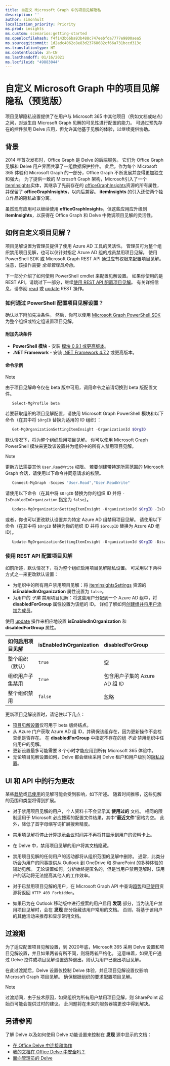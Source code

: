 ```yaml
---
title: 自定义 Microsoft Graph 中的项目见解隐私
description: ''
author: simonhult
localization_priority: Priority
ms.prod: insights
ms.custom: scenarios:getting-started
ms.openlocfilehash: f4f143b66ba93b488c747eebfda7777e9800aea5
ms.sourcegitcommit: 1d2adc4062c8e83d23768682cf66a731bccd313c
ms.translationtype: HT
ms.contentlocale: zh-CN
ms.lasthandoff: 01/16/2021
ms.locfileid: "49883044"
---
```

# <a name="customizing-item-insights-privacy-in-microsoft-graph-preview"></a>自定义 Microsoft Graph 中的项目见解隐私（预览版）

项目见解隐私设置提供了在用户与 Microsoft 365 中其他项目（例如文档或站点）之间，对派生自 Microsoft Graph 见解的可见性进行配置的能力。 可通过预先存在的控件禁用 Delve 应用，但允许其他基于见解的体验，以继续提供协助。

## <a name="background"></a>背景
2014 年首次发布时，Office Graph 是 Delve 的后端服务。 它们为 Office Graph 见解和 Delve 用户界面共享了一组数据保护控件。 此后，作为每个 Microsoft 365 体验和 Microsoft Graph 的一部分，Office Graph 不断发展并变得更加独立和强大。 为了提供一致的 Microsoft Graph 架构，Microsoft引入了一个 [itemInsights](/graph/api/resources/iteminsights?view=graph-rest-beta&preserve-view=true)实体，其继承了先前存在的 [officeGraphInsights](/graph/api/resources/officegraphinsights?view=graph-rest-beta&preserve-view=true)资源的所有属性，并保留了 **officeGraphInsights**，以向后兼容。 **itemInsights** 的引入还使两个独立作品的隐私故事分离。  

虽然现有应用可以继续使用 **officeGraphInsights**，但这些应用应升级到 **itemInsights**，以获得在 Office Graph 和 Delve 中微调项目见解的灵活性。

## <a name="how-to-customize-item-insights"></a>如何自定义项目见解？

项目见解设置为管理员提供了使用 Azure AD 工具的灵活性。 管理员可为整个组织禁用项目见解，也可以仅针对指定 Azure AD 组的成员禁用项目见解。 使用 PowerShell SDK 或 Microsoft Graph REST API 通过应有权限来配置项目见解。 注意，该操作需要 _全局管理员角色_。 

下一部分介绍了如何使用 PowerShell cmdlet 来配置见解设置。 如果你使用的是 REST API，请跳过下一部分，继续[使用 REST API 配置项目见解](#configure-item-insights-using-rest-api)。 有关详细信息，请参阅 [read](/graph/api/iteminsightssettings-get?view=graph-rest-beta&preserve-view=true) 或 [update](/graph/api/iteminsightssettings-update?view=graph-rest-beta&preserve-view=true) REST 操作。

### <a name="how-to-configure-item-insights-setting-via-powershell"></a>如何通过 PowerShell 配置项目见解设置？
确认以下附加先决条件。 然后，你可以使用 [Microsoft Graph PowerShell SDK](./powershell/installation.md) 为整个组织或特定组设置项目见解。

#### <a name="additional-prerequisites"></a>附加先决条件
* **PowerShell 模块** - 安装 [模块 0.9.1 或更高版本](https://www.powershellgallery.com/packages/Microsoft.Graph)。
* **.NET Framework** - 安装 [.NET Framework 4.7.2](https://dotnet.microsoft.com/download/dotnet-framework) 或更高版本。

#### <a name="command-examples"></a>命令示例
> [!NOTE]
> 由于项目见解命令仅在 beta 版中可用，调用命令之前请切换到 beta 版配置文件。
> ```powershell
>    Select-MgProfile beta
> ```
若要获取组织的项目见解配置，请使用 Microsoft Graph PowerShell 模块和以下命令（在其中将 `$OrgID` 替换为适用的 ID 组织）：
```powershell
   Get-MgOrganizationSettingItemInsight -OrganizationId $OrgID
```

默认情况下，将为整个组织启用项目见解。 你可以使用 Microsoft Graph PowerShell 模块来更改该设置并为组织中的所有人禁用项目见解。 
> [!NOTE]
> 更新方法需要其他 `User.ReadWrite` 权限。 若要创建带特定所需范围的 Microsoft Graph 会话，请使用以下命令并同意请求的权限。
> ```powershell
>    Connect-MgGraph -Scopes "User.Read","User.ReadWrite"
> ```

请使用以下命令（在其中将 `$OrgID` 替换为你的组织 ID 并将 `-IsEnabledInOrganization` 指定为 `false`）。
```powershell
   Update-MgOrganizationSettingItemInsight -OrganizationId $OrgID -IsEnabledInOrganization:$false
```
或者，你也可以更改默认设置并为特定 Azure AD 组禁用项目见解。 请使用以下命令（在其中将 `$OrgID` 替换为你的组织 ID 并将 `$GroupID` 替换为 Azure AD 组 ID）。
```powershell
   Update-MgOrganizationSettingItemInsight -OrganizationId $OrgID -DisabledForGroup $GroupId
```

### <a name="configure-item-insights-using-rest-api"></a>使用 REST API 配置项目见解
如前所述，默认情况下，将为整个组织启用项目见解隐私设置。 可采用以下两种方式之一来更改默认设置：

- 为组织中的所有用户禁用项目见解：将 [itemInsightsSettings](/graph/api/resources/iteminsightssettings?view=graph-rest-beta&preserve-view=true) 资源的 **isEnabledInOrganization** 属性设置为 `false`。 
- 为用户的 _子集_ 禁用项目见解：将这些用户分配到一个 Azure AD 组中，将 **disabledForGroup** 属性设置为该组的 ID。 详细了解如何[创建组并将用户添加为成员](/azure/active-directory/fundamentals/active-directory-groups-create-azure-portal)。 

使用 [update](/graph/api/iteminsightssettings-update?view=graph-rest-beta&preserve-view=true) 操作来相应地设置 **isEnabledInOrganization** 和 **disabledForGroup** 属性。

| 如何启用项目见解 | isEnabledInOrganization | disabledForGroup |
|:-------------|:------------|:------------|
| 整个组织（默认） | `true` | 空 |
| 组织用户子集禁用 | `true` | 包含用户子集的 Azure AD 组 ID |
| 整个组织禁用 | `false` | 忽略 |

更新项目见解设置时，请记住以下几点：
- [项目见解设置](/graph/api/resources/iteminsightssettings?view=graph-rest-beta&preserve-view=true)仅可用于 beta 版终结点。
- 从 Azure 门户获取 Azure AD 组 ID，并确保该组存在，因为更新操作不会检查组是否存在。 在 **disabledForGroup** 中指定不存在的组 _不会_ 禁用组织中任何用户的见解。
- 更新设置最多可能需要 8 个小时才能应用到所有 Microsoft 365 体验中。
- 无论项目见解设置如何，Delve 都会继续采用 Delve 租户和用户级别的[隐私设置](/sharepoint/delve-for-office-365-admins#control-access-to-delve-and-related-features?view=graph-rest-beta&preserve-view=true)。


## <a name="behavior-changes-in-ui-and-apis"></a>UI 和 API 中的行为更改
某些[趋势](/graph/api/resources/insights-trending)或[已使用](/graph/api/resources/insights-used)的见解可能会受到影响，如下所述。 随着时间推移，这些见解的范围和类型将得到扩展。 

- 对于禁用项目见解的用户，个人资料卡不会显示其 **使用过的** 文档。 相同的限制适用于 Microsoft 必应搜索的配置文件结果，其中“**最近文件**”窗格为空。 此外，降低了首字母缩写词扩展搜索精度。

- 禁用项见解将停止计算[提示会议时间](https://support.microsoft.com/office/update-your-meeting-hours-using-the-profile-card-0613d113-d7c1-4faa-bb11-c8ba30a78ef1?ui=en-US&rs=en-US&ad=US)并不再将其显示到用户的资料卡上。 

- 在 Delve 中，禁用项目见解的用户将其文档隐藏。 

- 禁用项目见解的任何用户的活动都将从组织范围的见解中删除。 通常，此类分析会为用户的同事提供从 Outlook 到 OneDrive 和 SharePoint 的多种体验的辅助见解。 无论设置如何，分析始终是匿名的，但是当用户禁用见解时，该用户的活动将无法提高其他人的工作效率。

- 对于已禁用项目见解的用户，在 Microsoft Graph API 中查询[趋势](/graph/api/resources/insights-trending)和[已使用](/graph/api/resources/insights-used)资源将返回 `HTTP 403 Forbidden`。

- 如果已为在 Outlook 移动版中进行搜索的用户启用 **发现** 部分，当为该用户禁用项目见解时，会在 **发现** 部分隐藏该用户常用的文档。 否则，将基于该用户的其他活动来推荐和显示常用文档。


## <a name="transition-period"></a>过渡期
为了适应配置项目见解设置，到 2020年底，Microsoft 365 采用 Delve 设置和项目见解设置，并且如果两者有所不同，则将两者严格化。 这意味着，如果用户通过 Delve 控件或项目见解设置选择退出，则认为用户已退出项目见解。

在此过渡期后，Delve 设置仅控制 Delve 体验，并且项目见解设置仅影响 Microsoft Graph 项目见解。 确保根据组织的要求配置项目见解。


> [!NOTE]
> 过渡期间，由于技术原因，如果组织为所有用户禁用项目见解，则 SharePoint 起始页可能会提供过时的建议。 此问题将在未来的服务器端更改中得到解决。 

## <a name="see-also"></a>另请参阅
了解 Delve 以及如何使用 Delve 功能设置来控制在 **发现** 源中显示的文档： 
- [在 Office Delve 中连接和协作](https://support.microsoft.com/office/connect-and-collaborate-in-office-delve-46f92806-b52c-4187-b60e-b3bf8d25f73e)
- [我的文档在 Office Delve 中安全吗？](https://support.microsoft.com/office/are-my-documents-safe-in-office-delve-f5f409a2-37ed-4452-8f61-681e5e1836f3)
- [面向管理员的 Delve](/sharepoint/delve-for-office-365-admins)